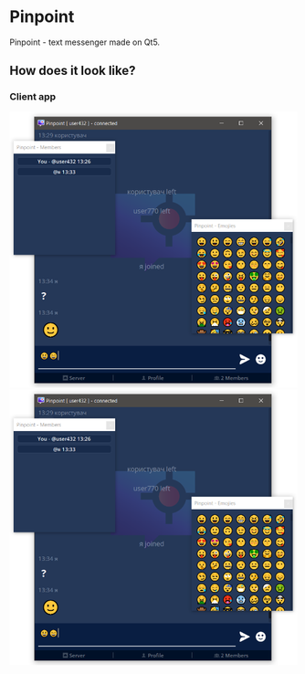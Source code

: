 # Pinpoint
Pinpoint - text messenger made on Qt5.
## How does it look like?
### Client app
![showcase-client-app](https://github.com/SevRyb/Pinpoint/blob/main/showcase-client-app.png)
![showcase-client-app](https://github.com/SevRyb/Pinpoint/blob/main/showcase-client-app.png)
